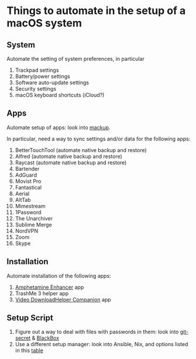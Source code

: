# Things to automate in the setup of a macOS system

## System
Automate the setting of system preferences, in particular
1. Trackpad settings
2. Battery/power settings
3. Software auto-update settings
4. Security settings
5. macOS keyboard shortcuts (iCloud?)


## Apps
Automate setup of apps: look into [mackup](https://github.com/lra/mackup).

In particular, need a way to sync settings and/or data for the following apps:
1. BetterTouchTool (automate native backup and restore)
2. Alfred (automate native backup and restore)
3. Raycast (automate native backup and restore)
4. Bartender
5. AdGuard
6. Movist Pro
7. Fantastical
8. Aerial
9.  AltTab
10. Mimestream
11. 1Password
12. The Unarchiver
13. Sublime Merge
14. NordVPN
15. Zoom
16. Skype

## Installation
Automate installation of the following apps:
1. [Amphetamine Enhancer](https://github.com/x74353/Amphetamine-Enhancer) app
2. TrashMe 3 helper app
3. [Video DownloadHelper Companion](https://www.downloadhelper.net/install-coapp) app


## Setup Script
1. Figure out a way to deal with files with passwords in them: look into [git-secret](https://git-secret.io/) & [BlackBox](https://github.com/StackExchange/blackbox)
2. Use a different setup manager: look into Ansible, Nix, and options listed in this [table](https://www.chezmoi.io/comparison-table/)

